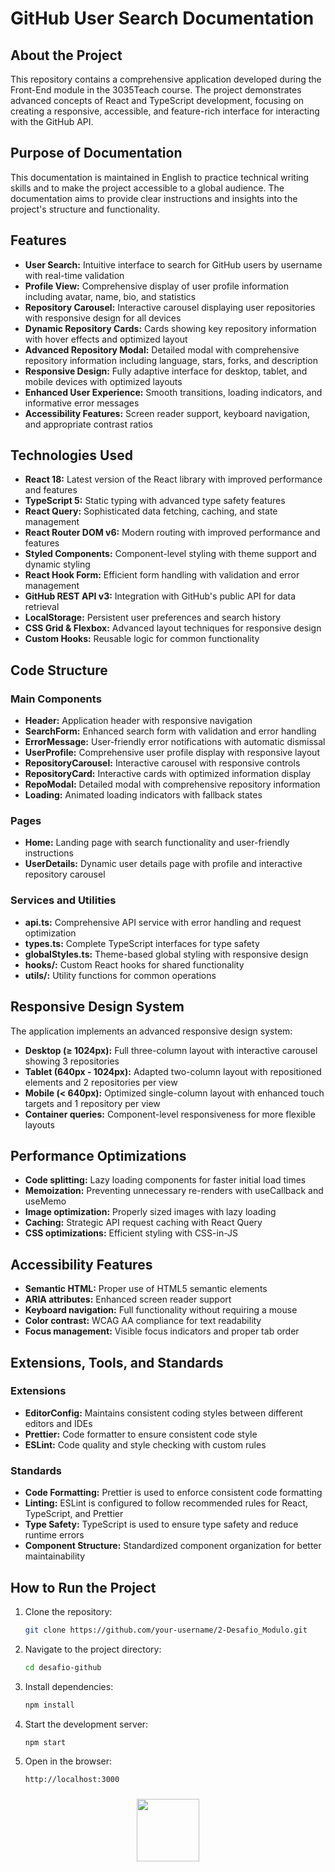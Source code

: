 # GitHub User Search Documentation

## About the Project

This repository contains a comprehensive application developed during the Front-End module in the 3035Teach course. The project demonstrates advanced concepts of React and TypeScript development, focusing on creating a responsive, accessible, and feature-rich interface for interacting with the GitHub API.

## Purpose of Documentation

This documentation is maintained in English to practice technical writing skills and to make the project accessible to a global audience. The documentation aims to provide clear instructions and insights into the project's structure and functionality.

## Features

- **User Search:** Intuitive interface to search for GitHub users by username with real-time validation
- **Profile View:** Comprehensive display of user profile information including avatar, name, bio, and statistics
- **Repository Carousel:** Interactive carousel displaying user repositories with responsive design for all devices
- **Dynamic Repository Cards:** Cards showing key repository information with hover effects and optimized layout
- **Advanced Repository Modal:** Detailed modal with comprehensive repository information including language, stars, forks, and description
- **Responsive Design:** Fully adaptive interface for desktop, tablet, and mobile devices with optimized layouts
- **Enhanced User Experience:** Smooth transitions, loading indicators, and informative error messages
- **Accessibility Features:** Screen reader support, keyboard navigation, and appropriate contrast ratios

## Technologies Used

- **React 18:** Latest version of the React library with improved performance and features
- **TypeScript 5:** Static typing with advanced type safety features
- **React Query:** Sophisticated data fetching, caching, and state management
- **React Router DOM v6:** Modern routing with improved performance and features
- **Styled Components:** Component-level styling with theme support and dynamic styling
- **React Hook Form:** Efficient form handling with validation and error management
- **GitHub REST API v3:** Integration with GitHub's public API for data retrieval
- **LocalStorage:** Persistent user preferences and search history
- **CSS Grid & Flexbox:** Advanced layout techniques for responsive design
- **Custom Hooks:** Reusable logic for common functionality

## Code Structure

### Main Components

- **Header:** Application header with responsive navigation
- **SearchForm:** Enhanced search form with validation and error handling
- **ErrorMessage:** User-friendly error notifications with automatic dismissal
- **UserProfile:** Comprehensive user profile display with responsive layout
- **RepositoryCarousel:** Interactive carousel with responsive controls
- **RepositoryCard:** Interactive cards with optimized information display
- **RepoModal:** Detailed modal with comprehensive repository information
- **Loading:** Animated loading indicators with fallback states

### Pages

- **Home:** Landing page with search functionality and user-friendly instructions
- **UserDetails:** Dynamic user details page with profile and interactive repository carousel

### Services and Utilities

- **api.ts:** Comprehensive API service with error handling and request optimization
- **types.ts:** Complete TypeScript interfaces for type safety
- **globalStyles.ts:** Theme-based global styling with responsive design
- **hooks/:** Custom React hooks for shared functionality
- **utils/:** Utility functions for common operations

## Responsive Design System

The application implements an advanced responsive design system:

- **Desktop (≥ 1024px):** Full three-column layout with interactive carousel showing 3 repositories
- **Tablet (640px - 1024px):** Adapted two-column layout with repositioned elements and 2 repositories per view
- **Mobile (< 640px):** Optimized single-column layout with enhanced touch targets and 1 repository per view
- **Container queries:** Component-level responsiveness for more flexible layouts

## Performance Optimizations

- **Code splitting:** Lazy loading components for faster initial load times
- **Memoization:** Preventing unnecessary re-renders with useCallback and useMemo
- **Image optimization:** Properly sized images with lazy loading
- **Caching:** Strategic API request caching with React Query
- **CSS optimizations:** Efficient styling with CSS-in-JS

## Accessibility Features

- **Semantic HTML:** Proper use of HTML5 semantic elements
- **ARIA attributes:** Enhanced screen reader support
- **Keyboard navigation:** Full functionality without requiring a mouse
- **Color contrast:** WCAG AA compliance for text readability
- **Focus management:** Visible focus indicators and proper tab order

## Extensions, Tools, and Standards

### Extensions

- **EditorConfig:** Maintains consistent coding styles between different editors and IDEs
- **Prettier:** Code formatter to ensure consistent code style
- **ESLint:** Code quality and style checking with custom rules

### Standards

- **Code Formatting:** Prettier is used to enforce consistent code formatting
- **Linting:** ESLint is configured to follow recommended rules for React, TypeScript, and Prettier
- **Type Safety:** TypeScript is used to ensure type safety and reduce runtime errors
- **Component Structure:** Standardized component organization for better maintainability

## How to Run the Project

1. Clone the repository:
   ```bash
   git clone https://github.com/your-username/2-Desafio_Modulo.git
   ```
2. Navigate to the project directory:
   ```bash
   cd desafio-github
   ```
3. Install dependencies:
   ```bash
   npm install
   ```
4. Start the development server:
   ```bash
   npm start
   ```
5. Open in the browser:
   ```
   http://localhost:3000
   ```

<div align="center">
  <a href="https://www.3035tech.com/" target="_blank"
  ><img
    src="https://d9hhrg4mnvzow.cloudfront.net/lp.3035tech.com/96c1669d-logo-teach-horiz-branco_1000000000000000000028.png"
    style="
      width: 100px;
      padding: 10px;
      border-radius: 10px;
    "
     target="_blank"
  /></a>
</div>
